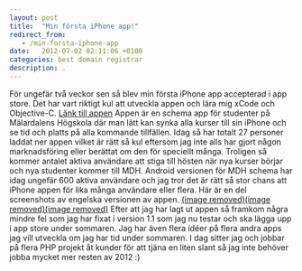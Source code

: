 ```yaml
---
layout: post
title:  "Min första iPhone app!"
redirect_from:
   - /min-forsta-iphone-app
date:   2012-07-02 02:11:06 +0100
categories: best domain registrar
description: .
---
```


För ungefär två veckor sen så blev min första iPhone app accepterad i app store. Det har vart riktigt kul att utveckla appen och lära mig xCode och Objective-C. [Länk till appen](http://itunes.apple.com/us/app/mdh-schedule/id525266784?mt=8 "MDH Schema") Appen är en schema app för studenter på Mälardalens Högskola där man lätt kan synka alla kurser till sin iPhone och se tid och platts på alla kommande tillfällen. Idag så har totalt 27 personer laddat ner appen vilket är rätt så kul eftersom jag inte alls har gjort någon marknadsföring eller berättat om den för speciellt många. Troligen så kommer antalet aktiva användare att stiga till hösten när nya kurser börjar och nya studenter kommer till MDH. Android versionen för MDH schema har idag ungefär 600 aktiva användare och jag tror det är rätt så stor chans att iPhone appen för lika många användare eller flera. Här är en del screenshots av engelska versionen av appen. [(image removed)](http://markustenghamn.se/wp-content/uploads/2012/06/6tI3N2rFnTCY4i9ony2FRw-temp-upload.denaexot.320x480-75.jpg)[(image removed)](http://markustenghamn.se/wp-content/uploads/2012/06/6tI3N2rFnTCY4i9ony2FRw-temp-upload.awcldwtf.320x480-75.jpg)[(image removed)](http://markustenghamn.se/wp-content/uploads/2012/06/6tI3N2rFnTCY4i9ony2FRw-temp-upload.wfbtmqre.320x480-75.jpg) Efter att jag har lagt ut appen så framkom några mindre fel som jag har fixat i version 1.1 som jag nu testar och ska lägga upp i app store under sommaren. Jag har även flera idéer på flera andra apps jag vill utveckla om jag har tid under sommaren. I dag sitter jag och jobbar på flera PHP projekt åt kunder för att tjäna en liten slant så jag inte behöver jobba mycket mer resten av 2012 :)